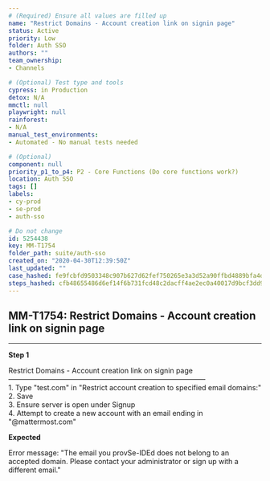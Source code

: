 ```yaml
---
# (Required) Ensure all values are filled up
name: "Restrict Domains - Account creation link on signin page"
status: Active
priority: Low
folder: Auth SSO
authors: ""
team_ownership: 
- Channels

# (Optional) Test type and tools
cypress: in Production
detox: N/A
mmctl: null
playwright: null
rainforest: 
- N/A
manual_test_environments: 
- Automated - No manual tests needed

# (Optional)
component: null
priority_p1_to_p4: P2 - Core Functions (Do core functions work?)
location: Auth SSO
tags: []
labels: 
- cy-prod
- se-prod
- auth-sso

# Do not change
id: 5254438
key: MM-T1754
folder_path: suite/auth-sso
created_on: "2020-04-30T12:39:50Z"
last_updated: ""
case_hashed: fe9fcbfd9503348c907b627d62fef750265e3a3d52a90ffbd4889bfa4dab12f3354db70654a30e9b8e979623ada1a754
steps_hashed: cfb48655486d6ef14f6b731fcd48c2dacff4ae2ec0a40017d9bcf3dd9c282791bfdc4b07addc9334677ff7d65d04d7bb
---
```


## MM-T1754: Restrict Domains - Account creation link on signin page

---

**Step 1**

Restrict Domains - Account creation link on signin page\
————————————————————————————\
1\. Type "test.com" in "Restrict account creation to specified email domains:"\
2\. Save\
3\. Ensure server is open under Signup\
4\. Attempt to create a new account with an email ending in "@mattermost.com"

**Expected**

Error message: "The email you provSe-IDEd does not belong to an accepted domain. Please contact your administrator or sign up with a different email."
